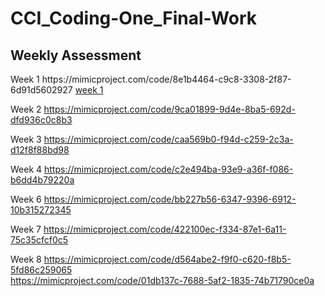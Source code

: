 # CCI_Coding-One_Final-Work

<h2>Weekly Assessment</h2>
<p>
Week 1 https://mimicproject.com/code/8e1b4464-c9c8-3308-2f87-6d91d5602927
  <a href="https://mimicproject.com/code/8e1b4464-c9c8-3308-2f87-6d91d5602927">week 1</a><br>

Week 2 https://mimicproject.com/code/9ca01899-9d4e-8ba5-692d-dfd936c0c8b3

Week 3 https://mimicproject.com/code/caa569b0-f94d-c259-2c3a-d12f8f88bd98

Week 4 https://mimicproject.com/code/c2e494ba-93e9-a36f-f086-b6dd4b79220a

Week 6 https://mimicproject.com/code/bb227b56-6347-9396-6912-10b315272345

Week 7 https://mimicproject.com/code/422100ec-f334-87e1-6a11-75c35cfcf0c5

Week 8 https://mimicproject.com/code/d564abe2-f9f0-c620-f8b5-5fd86c259065<br/>       https://mimicproject.com/code/01db137c-7688-5af2-1835-74b71790ce0a
</p>

